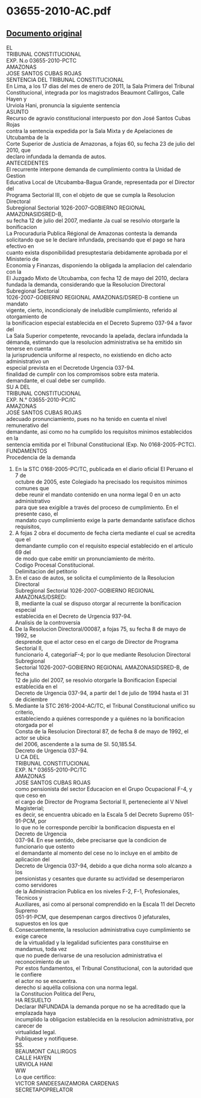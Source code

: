 
03655-2010-AC.pdf
=================
  
[Documento original](https://tc.gob.pe/jurisprudencia/2011/03655-2010-AC.pdf)  
---  
EL  
TRIBUNAL CONSTITUCIONAL  
EXP. N.o 03655-2010-PCTC  
AMAZONAS  
JOSE SANTOS CUBAS ROJAS  
SENTENCIA DEL TRIBUNAL CONSTITUCIONAL  
En Lima, a los 17 dias del mes de enero de 2011, la Sala Primera del Tribunal  
Constitucional, integrada por los magistrados Beaumont Callirgos, Calle Hayen y  
Urviola Hani, pronuncia la siguiente sentencia  
ASUNTO  
Recurso de agravio constitucional interpuesto por don José Santos Cubas Rojas  
contra la sentencia expedida por la Sala Mixta y de Apelaciones de Utcubamba de la  
Corte Superior de Justicia de Amazonas, a fojas 60, su fecha 23 de julio del 2010, que  
declaro infundada la demanda de autos.  
ANTECEDENTES  
El recurrente interpone demanda de cumplimiento contra la Unidad de Gestion  
Educativa Local de Utcubamba-Bagua Grande, representada por el Director del  
Programa Sectorial III, con el objeto de que se cumpla la Resolucion Directoral  
Subregional Sectorial 1026-2007-GOBIERNO REGIONAL AMAZONASIDSRED-B,  
su fecha 12 de julio del 2007, mediante Ja cual se resolvio otorgarle la bonificacion  
La Procuraduria Publica Régional de Amazonas contesta la demanda  
solicitando que se le declare infundada, precisando que el pago se hara efectivo en  
cuanto exista disponibilidad presuptestaria debidamente aprobada por el Ministerio de  
Economia y Finanzas, disponiendo la obligada la ampliacion del calendario con la  
El Juzgado Mixto de Utcubamba, con fecha 12 de mayo del 2010, declara  
fundada la demanda, considerando que la Resolucion Directoral Subregional Sectorial  
1026-2007-GOBIERNO REGIONAL AMAZONAS/DSRED-B contiene un mandato  
vigente, cierto, incondicionaly de ineludible cumplimiento, referido al otorgamiento de  
la bonificacion especial establecida en el Decreto Supremo 037-94 a favor del  
La Sala Superior competente, revocando la apelada, declara infundada la  
démanda, estimando que la resolucion administrativa se ha emitido sin tenerse en cuenta  
la jurisprudencia uniforme al respecto, no existiendo en dicho acto administrativo un  
especial prevista en el Decretode Urgencia 037-94.  
finalidad de cumplir con los compromisos sobre esta materia.  
demandante, el cual debe ser cumplido.  
SU A DEL  
TRIBUNAL CONSTITUCIONAL  
EXP. N.° 03655-2010-PC/IC  
AMAZONAS  
JOSÉ SANTOS CUBAS ROJAS  
adecuado pronunciamiento, pues no ha tenido en cuenta el nivel remunerativo del  
demandante, asi como no ha cumplido los requisitos minimos establecidos en la  
sentencia emitida por el Tribunal Constitucional (Exp. No 0168-2005-PCTC).  
FUNDAMENTOS  
Procedencia de la demanda  
1. En la STC 0168-2005-PC/TC, publicada en el diario oficial El Peruano el 7 de  
octubre de 2005, este Colegiado ha precisado los requisitos minimos comunes que  
debe reunir el mandato contenido en una norma legal 0 en un acto administrativo  
para que sea exigible a través del proceso de cumplimiento. En el presente caso, el  
mandato cuyo cumplimiento exige la parte demandante satisface dichos requisitos,  
2. A fojas 2 obra el documento de fecha cierta mediante el cual se acredita que el  
demandante cumplio con el requisito especial establecido en el articulo 69 del  
de modo que cabe emitir un pronunciamiento de mérito.  
Codigo Procesal Constitucional.  
Delimitacion del petitorio  
3. En el caso de autos, se solicita el cumplimiento de la Resolucion Directoral  
Subregional Sectorial 1026-2007-GOBIERNO REGIONAL AMAZONAS/DSRED:  
B, mediante la cual se dispuso otorgar al recurrente la bonificacion especial  
establecida en el Decreto de Urgencia 937-94.  
Analisis de la controversia  
4. De la Resolucion Directoral/00087, a fojas 75, su fecha 8 de mayo de 1992, se  
desprende que el actor ceso en el cargo de Director de Programa Sectorial II,  
funcionario 4, categoriaF-4; por lo que mediante Resolucion Directoral Subregional  
Sectorial 1026-2007-GOBIERNO REGIONAL AMAZONASIDSRED-B, de fecha  
12 de julio del 2007, se resolvio otorgarle la Bonificacion Especial establecida en el  
Decreto de Urgencia 037-94, a partir del 1 de julio de 1994 hasta el 31 de diciembre  
5. Mediante la STC 2616-2004-AC/TC, el Tribunal Constitucional unifico su criterio,  
estableciendo a quiénes corresponde y a quiénes no la bonificacion otorgada por el  
Consta de la Resolucion Directoral 87, de fecha 8 de mayo de 1992, el actor se ubica  
del 2006, ascendente a la suma de SI. 50,185.54.  
Decreto de Urgencia 037-94.  
U CA DEL  
TRIBUNAL CONSTITUCIONAL  
EXP. N.° 03655-2010-PC/TC  
AMAZONAS  
JOSE SANTOS CUBAS ROJAS  
como pensionista del sector Educacion en el Grupo Ocupacional F-4, y que ceso en  
el cargo de Director de Programa Sectorial II, perteneciente al V Nivel Magisterial;  
es decir, se encuentra ubicado en la Escala 5 del Decreto Supremo 051-91-PCM, por  
lo que no le corresponde percibir la bonificacion dispuesta en el Decreto de Urgencia  
037-94. En ese sentido, debe precisarse que la condicion de funcionario que ostento  
el demandante al momento del cese no lo incluye en el ambito de aplicacion del  
Decreto de Urgencia 037-94, debido a que dicha norma solo alcanzo a los  
pensionistas y cesantes que durante su actividad se desemperiaron como servidores  
de la Administracion Publica en los niveles F-2, F-1, Profesionales, Técnicos y  
Auxiliares, asi como al personal comprendido en la Escala 11 del Decreto Supremo  
051-91-PCM, que desempenan cargos directivos 0 jefaturales, supuestos en los que  
7. Consecuentemente, la resolucion administrativa cuyo cumplimiento se exige carece  
de la virtualidad y la legalidad suficientes para constituirse en mandamus, toda vez  
que no puede derivarse de una resolucion administrativa el reconocimiento de un  
Por estos fundamentos, el Tribunal Constitucional, con la autoridad que le confiere  
el actor no se encuentra.  
derecho si aquélla colisiona con una norma legal.  
la Constitucion Politica del Peru,  
HA RESUELTO  
Declarar INFUNDADA la demanda porque no se ha acreditado que la emplazada haya  
incumplido la obligacion establecida en la resolucion administrativa, por carecer de  
virtualidad legal.  
Publiquese y notifiquese.  
SS.  
BEAUMONT CALLIRGOS  
CALLE HAYEN  
URVIOLA HANI  
WW  
Lo que certifico:  
VICTOR SANDEESAIZAMORA CARDENAS  
SECRETAPOPRELATOR